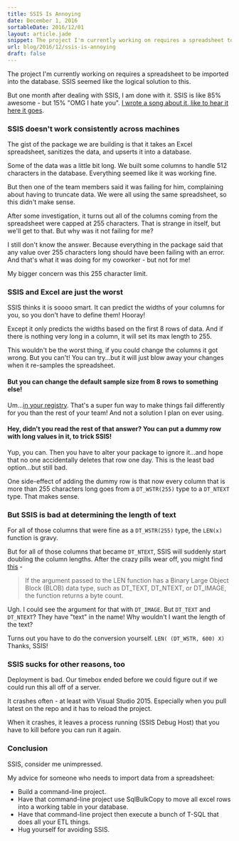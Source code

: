 ```yaml
---
title: SSIS Is Annoying
date: December 1, 2016
sortableDate: 2016/12/01
layout: article.jade
snippet: The project I'm currently working on requires a spreadsheet to be imported into the database. SSIS seemed like the logical solution to this. Then the honeymoon ended, and I found out SSIS was stealing my money and slowly poisoning me. Here are some other things SSIS does wrong!
url: blog/2016/12/ssis-is-annoying
draft: false
---
```


The project I'm currently working on requires a spreadsheet to be imported into the database. SSIS seemed like the logical solution to this.

But one month after dealing with SSIS, I am done with it. SSIS is like 85% awesome - but 15% "OMG I hate you". [I wrote a song about it, like to hear it here it goes](https://www.youtube.com/watch?v=QfzDUpB88x4&t=0m24s).

### SSIS doesn't work consistently across machines

The gist of the package we are building is that it takes an Excel spreadsheet, sanitizes the data, and upserts it into a database.

Some of the data was a little bit long. We built some columns to handle 512 characters in the database. Everything seemed like it was working fine.

But then one of the team members said it was failing for him, complaining about having to truncate data. We were all using the same spreadsheet, so this didn't make sense.

After some investigation, it turns out all of the columns coming from the spreadsheet were capped at 255 characters. That is strange in itself, but we'll get to that. But why was it not failing for me?

I still don't know the answer. Because everything in the package said that any value over 255 characters long should have been failing with an error. And that's what it was doing for my coworker - but not for me!

My bigger concern was this 255 character limit.

### SSIS and Excel are just the worst

SSIS thinks it is soooo smart. It can predict the widths of your columns for you, so you don't have to define them! Hooray!

Except it only predicts the widths based on the first 8 rows of data. And if there is nothing very long in a column, it will set its max length to 255.

This wouldn't be the worst thing, if you could change the columns it got wrong. But you can't! You can try...but it will just blow away your changes when it re-samples the spreadsheet.

#### But you can change the default sample size from 8 rows to something else!

Um...[in your registry](http://stackoverflow.com/a/8629065/1585069). That's a super fun way to make things fail differently for you than the rest of your team! And not a solution I plan on ever using.

#### Hey, didn't you read the rest of that answer? You can put a dummy row with long values in it, to trick SSIS!

Yup, you can. Then you have to alter your package to ignore it...and hope that no one accidentally deletes that row one day. This is the least bad option...but still bad.

One side-effect of adding the dummy row is that now every column that is more than 255 characters long goes from a `DT_WSTR(255)` type to a `DT_NTEXT` type. That makes sense.

### But SSIS is bad at determining the length of text

For all of those columns that were fine as a `DT_WSTR(255)` type, the `LEN(x)` function is gravy.

But for all of those columns that became `DT_NTEXT`, SSIS will suddenly start doubling the column lengths. After the crazy pills wear off, you might find [this](https://technet.microsoft.com/en-us/library/ms141797(v=sql.130).aspx) -

> If the argument passed to the LEN function has a Binary Large Object Block (BLOB) data type, such as DT_TEXT, DT_NTEXT, or DT_IMAGE, the function returns a byte count.

Ugh. I could see the argument for that with `DT_IMAGE`. But `DT_TEXT` and `DT_NTEXT`? They have "text" in the name! Why wouldn't I want the length of the text?

Turns out you have to do the conversion yourself. `LEN( (DT_WSTR, 600) X)` Thanks, SSIS!

### SSIS sucks for other reasons, too

Deployment is bad. Our timebox ended before we could figure out if we could run this all off of a server.

It crashes often - at least with Visual Studio 2015. Especially when you pull latest on the repo and it has to reload the project.

When it crashes, it leaves a process running (SSIS Debug Host) that you have to kill before you can run it again.

### Conclusion

SSIS, consider me unimpressed.

My advice for someone who needs to import data from a spreadsheet:
* Build a command-line project.
* Have that command-line project use SqlBulkCopy to move all excel rows into a working table in your database.
* Have that command-line project then execute a bunch of T-SQL that does all your ETL things.
* Hug yourself for avoiding SSIS.
